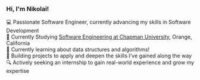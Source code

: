 ### Hi, I'm Nikolai!

💻 Passionate Software Engineer, currently advancing my skills in Software Development<br/>
🏫 Currently Studying [Software Engineering at Chapman University](https://www.chapman.edu/engineering/academic-programs/undergraduate-programs/bs-software-engineering.aspx), Orange, California<br/>
💭 Currently learning about data structures and algorithms!<br/>
🚀 Building projects to apply and deepen the skills I’ve gained along the way<br/>
🔍 Actively seeking an internship to gain real-world experience and grow my expertise<br/>

